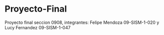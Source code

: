 # Proyecto-Final
Proyecto final seccion 0908, integrantes: Felipe Mendoza 09-SISM-1-020 y Lucy Fernandez 09-SISM-1-047

